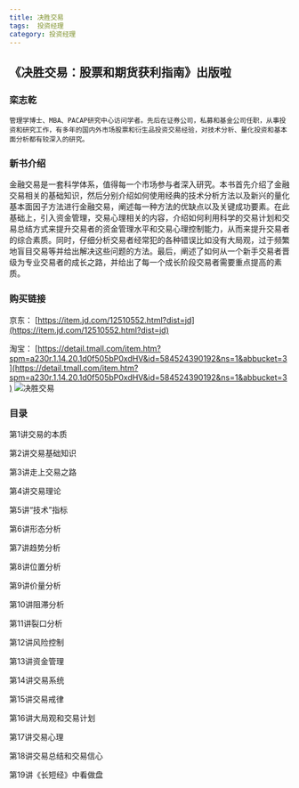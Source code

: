 ```yaml
---
title: 决胜交易
tags:  投资经理
category: 投资经理
---
```


## 《决胜交易：股票和期货获利指南》出版啦


### 栾志乾
    管理学博士、MBA、PACAP研究中心访问学者。先后在证券公司，私募和基金公司任职，从事投资和研究工作，有多年的国内外市场股票和衍生品投资交易经验，对技术分析、量化投资和基本面分析都有较深入的研究。


### 新书介绍

金融交易是一套科学体系，值得每一个市场参与者深入研究。本书首先介绍了金融交易相关的基础知识，然后分别介绍如何使用经典的技术分析方法以及新兴的量化基本面因子方法进行金融交易，阐述每一种方法的优缺点以及关键成功要素。在此基础上，引入资金管理，交易心理相关的内容，介绍如何利用科学的交易计划和交易总结方式来提升交易者的资金管理水平和交易心理控制能力，从而来提升交易者的综合素质。同时，仔细分析交易者经常犯的各种错误比如没有大局观，过于频繁地盲目交易等并给出解决这些问题的方法。最后，阐述了如何从一个新手交易者晋级为专业交易者的成长之路，并给出了每一个成长阶段交易者需要重点提高的素质。

### 购买链接

 京东： 
 [https://item.jd.com/12510552.html?dist=jd](https://item.jd.com/12510552.html?dist=jd)
 
 淘宝：
 [https://detail.tmall.com/item.htm?spm=a230r.1.14.20.1d0f505bP0xdHV&id=584524390192&ns=1&abbucket=3](https://detail.tmall.com/item.htm?spm=a230r.1.14.20.1d0f505bP0xdHV&id=584524390192&ns=1&abbucket=3) 
 ![决胜交易](http://www.honghou.top/images/winningtrade.jpg)

### 目录

第1讲交易的本质

第2讲交易基础知识

第3讲走上交易之路

第4讲交易理论

第5讲“技术”指标

第6讲形态分析

第7讲趋势分析

第8讲位置分析

第9讲价量分析

第10讲阻滞分析

第11讲裂口分析

第12讲风险控制

第13讲资金管理

第14讲交易系统

第15讲交易戒律

第16讲大局观和交易计划

第17讲交易心理

第18讲交易总结和交易信心

第19讲《长短经》中看做盘


